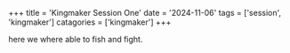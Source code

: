 +++
title = 'Kingmaker Session One'
date = '2024-11-06'
tags = ['session', 'kingmaker']
catagories = ['kingmaker']
+++

here we where able to fish and fight.